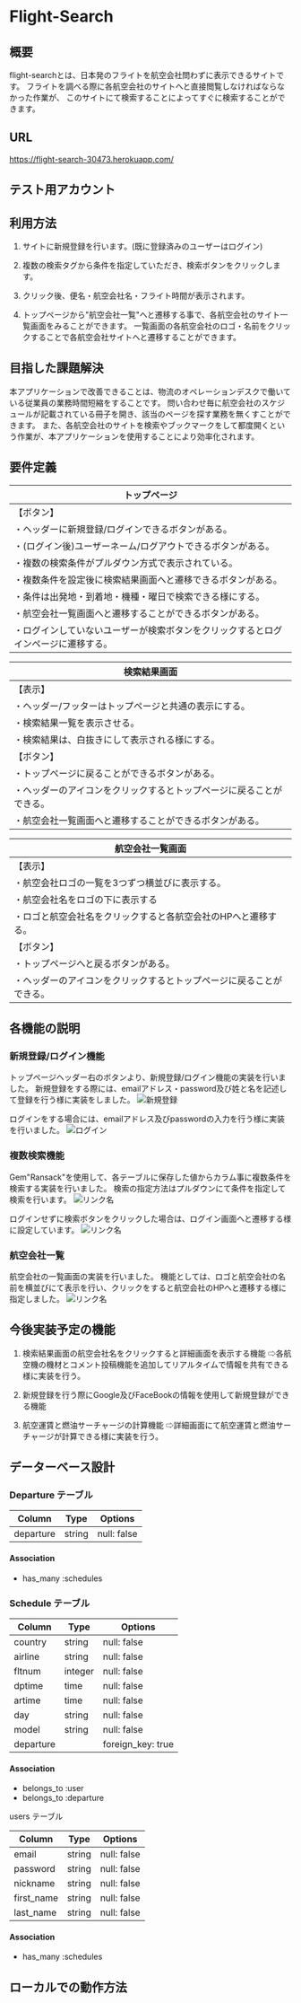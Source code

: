 # Flight-Search

## 概要
 flight-searchとは、日本発のフライトを航空会社問わずに表示できるサイトです。
 フライトを調べる際に各航空会社のサイトへと直接閲覧しなければならなかった作業が、
 このサイトにて検索することによってすぐに検索することができます。

## URL
https://flight-search-30473.herokuapp.com/

## テスト用アカウント

## 利用方法

1. サイトに新規登録を行います。(既に登録済みのユーザーはログイン)

1. 複数の検索タグから条件を指定していただき、検索ボタンをクリックします。

1. クリック後、便名・航空会社名・フライト時間が表示されます。

1. トップページから"航空会社一覧"へと遷移する事で、各航空会社のサイト一覧画面をみることができます。
   一覧画面の各航空会社のロゴ・名前をクリックすることで各航空会社サイトへと遷移することができます。

## 目指した課題解決
本アプリケーションで改善できることは、物流のオペレーションデスクで働いている従業員の業務時間短縮をすることです。
問い合わせ毎に航空会社のスケジュールが記載されている冊子を開き、該当のページを探す業務を無くすことができます。
また、各航空会社のサイトを検索やブックマークをして都度開くという作業が、本アプリケーションを使用することにより効率化されます。

## 要件定義


| トップページ                                                                       |
| ---------------------------------------------------------------------------------- | 
| 【ボタン】                                                                         | 
| ・ヘッダーに新規登録/ログインできるボタンがある。                                  | 
| ・(ログイン後)ユーザーネーム/ログアウトできるボタンがある。                        | 
| ・複数の検索条件がプルダウン方式で表示されている。                                 | 
| ・複数条件を設定後に検索結果画面へと遷移できるボタンがある。                       | 
| ・条件は出発地・到着地・機種・曜日で検索できる様にする。                           | 
| ・航空会社一覧画面へと遷移することができるボタンがある。                           | 
| ・ログインしていないユーザーが検索ボタンをクリックするとログインページに遷移する。 | 



| 検索結果画面                                                         |
| -------------------------------------------------------------------- | 
| 【表示】                                                             | 
| ・ヘッダー/フッターはトップページと共通の表示にする。                | 
| ・検索結果一覧を表示させる。                                         | 
| ・検索結果は、白抜きにして表示される様にする。                       | 
| 【ボタン】                                                           | 
| ・トップページに戻ることができるボタンがある。                       | 
| ・ヘッダーのアイコンをクリックするとトップページに戻ることができる。 | 
| ・航空会社一覧画面へと遷移することができるボタンがある。             |



| 航空会社一覧画面                                                     |
| -------------------------------------------------------------------- | 
| 【表示】                                                             | 
| ・航空会社ロゴの一覧を3つずつ横並びに表示する。                      | 
| ・航空会社名をロゴの下に表示する                                     | 
| ・ロゴと航空会社名をクリックすると各航空会社のHPへと遷移する。       | 
| 【ボタン】                                                           | 
| ・トップページへと戻るボタンがある。                                 | 
| ・ヘッダーのアイコンをクリックするとトップページに戻ることができる。 | 



## 各機能の説明

### 新規登録/ログイン機能
トップページヘッダー右のボタンより、新規登録/ログイン機能の実装を行いました。
新規登録をする際には、emailアドレス・password及び姓と名を記述して登録を行う様に実装をしました。
![新規登録](https://gyazo.com/3a62d0c908bc607323923f7890cc4c00)

ログインをする場合には、emailアドレス及びpasswordの入力を行う様に実装を行いました。
![ログイン](https://gyazo.com/2b787657d54dab9df03d6a1c7b4f1224)


### 複数検索機能
Gem"Ransack"を使用して、各テーブルに保存した値からカラム事に複数条件を検索する実装を行いました。
検索の指定方法はプルダウンにて条件を指定して検索を行います。
![リンク名](パス)

ログインせずに検索ボタンをクリックした場合は、ログイン画面へと遷移する様に設定しています。
![リンク名](パス)



### 航空会社一覧
航空会社の一覧画面の実装を行いました。
機能としては、ロゴと航空会社の名前を横並びにて表示を行い、クリックをすると航空会社のHPへと遷移する様に指定しました。
![リンク名](パス)




## 今後実装予定の機能

1. 検索結果画面の航空会社名をクリックすると詳細画面を表示する機能
⇨各航空機の機材とコメント投稿機能を追加してリアルタイムで情報を共有できる様に実装を行う。

1. 新規登録を行う際にGoogle及びFaceBookの情報を使用して新規登録ができる機能

1. 航空運賃と燃油サーチャージの計算機能
⇨詳細画面にて航空運賃と燃油サーチャージが計算できる様に実装を行う。

## データーベース設計

### Departure テーブル

| Column          | Type   | Options     |
| --------------- | ------ | ----------- |
| departure       | string | null: false |

#### Association

- has_many :schedules

### Schedule テーブル

| Column          | Type    | Options            |
| --------------- | ------- | ------------------ |
| country         | string  | null: false        |
| airline         | string  | null: false        |
| fltnum          | integer | null: false        |
| dptime          | time    | null: false        |
| artime          | time    | null: false        |
| day             | string  | null: false        |
| model           | string  | null: false        |
| departure       |         | foreign_key: true  |


#### Association
- belongs_to :user
- belongs_to :departure

users テーブル

| Column          | Type   | Options     |
| --------------- | ------ | ----------- |
| email           | string | null: false |
| password        | string | null: false |
| nickname        | string | null: false |
| first_name      | string | null: false |
| last_name       | string | null: false |

#### Association

- has_many :schedules

## ローカルでの動作方法

